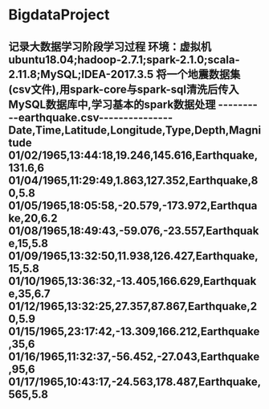 # BigdataProject
记录大数据学习阶段学习过程
环境：虚拟机ubuntu18.04;hadoop-2.7.1;spark-2.1.0;scala-2.11.8;MySQL;IDEA-2017.3.5
将一个地震数据集(csv文件),用spark-core与spark-sql清洗后传入MySQL数据库中,学习基本的spark数据处理
----------earthquake.csv---------------
Date,Time,Latitude,Longitude,Type,Depth,Magnitude
01/02/1965,13:44:18,19.246,145.616,Earthquake,131.6,6
01/04/1965,11:29:49,1.863,127.352,Earthquake,80,5.8
01/05/1965,18:05:58,-20.579,-173.972,Earthquake,20,6.2
01/08/1965,18:49:43,-59.076,-23.557,Earthquake,15,5.8
01/09/1965,13:32:50,11.938,126.427,Earthquake,15,5.8
01/10/1965,13:36:32,-13.405,166.629,Earthquake,35,6.7
01/12/1965,13:32:25,27.357,87.867,Earthquake,20,5.9
01/15/1965,23:17:42,-13.309,166.212,Earthquake,35,6
01/16/1965,11:32:37,-56.452,-27.043,Earthquake,95,6
01/17/1965,10:43:17,-24.563,178.487,Earthquake,565,5.8
-----------------------------------------------------------


